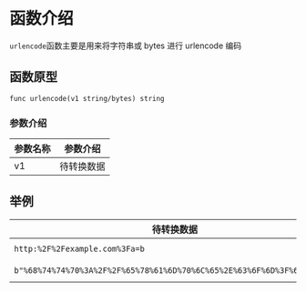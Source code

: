 # 函数介绍

`urlencode`函数主要是用来将字符串或 bytes 进行 urlencode 编码

## 函数原型

`func urlencode(v1 string/bytes) string`

### 参数介绍

| 参数名称 | 参数介绍  |
|------|-------|
| v1   | 待转换数据 |

## 举例

| 待转换数据                                                                   | 转换语句                                                                               | 输出结果                     |
|-------------------------------------------------------------------------|------------------------------------------------------------------------------------|--------------------------|
| `http:%2F%2Fexample.com%3Fa=b`                                          | `urldecode("http:%2F%2Fexample.com%3Fa=b")`                                        | `http://example.com?a=b` |
| `b"%68%74%74%70%3A%2F%2F%65%78%61%6D%70%6C%65%2E%63%6F%6D%3F%61%3D%62"` | `urldecode(b"%68%74%74%70%3A%2F%2F%65%78%61%6D%70%6C%65%2E%63%6F%6D%3F%61%3D%62")` | `http://example.com?a=b` |
